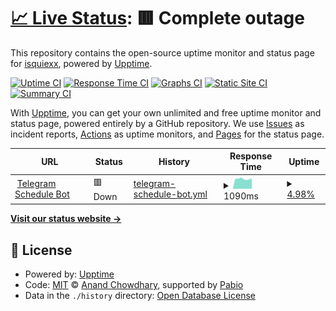 # [📈 Live Status](https://isquiexx.github.io/bot-upptime): <!--live status--> **🟥 Complete outage**

This repository contains the open-source uptime monitor and status page for [isquiexx](https://isquiexx.github.io/bot-upptime), powered by [Upptime](https://github.com/upptime/upptime).

[![Uptime CI](https://github.com/isquiexx/bot-upptime/workflows/Uptime%20CI/badge.svg)](https://github.com/isquiexx/bot-upptime/actions?query=workflow%3A%22Uptime+CI%22)
[![Response Time CI](https://github.com/isquiexx/bot-upptime/workflows/Response%20Time%20CI/badge.svg)](https://github.com/isquiexx/bot-upptime/actions?query=workflow%3A%22Response+Time+CI%22)
[![Graphs CI](https://github.com/isquiexx/bot-upptime/workflows/Graphs%20CI/badge.svg)](https://github.com/isquiexx/bot-upptime/actions?query=workflow%3A%22Graphs+CI%22)
[![Static Site CI](https://github.com/isquiexx/bot-upptime/workflows/Static%20Site%20CI/badge.svg)](https://github.com/isquiexx/bot-upptime/actions?query=workflow%3A%22Static+Site+CI%22)
[![Summary CI](https://github.com/isquiexx/bot-upptime/workflows/Summary%20CI/badge.svg)](https://github.com/isquiexx/bot-upptime/actions?query=workflow%3A%22Summary+CI%22)

With [Upptime](https://upptime.js.org), you can get your own unlimited and free uptime monitor and status page, powered entirely by a GitHub repository. We use [Issues](https://github.com/isquiexx/bot-upptime/issues) as incident reports, [Actions](https://github.com/isquiexx/bot-upptime/actions) as uptime monitors, and [Pages](https://isquiexx.github.io/bot-upptime) for the status page.

<!--start: status pages-->
<!-- This summary is generated by Upptime (https://github.com/upptime/upptime) -->
<!-- Do not edit this manually, your changes will be overwritten -->
<!-- prettier-ignore -->
| URL | Status | History | Response Time | Uptime |
| --- | ------ | ------- | ------------- | ------ |
| <img alt="" src="https://icons.duckduckgo.com/ip3/331d73b4-3f86-4570-a236-81dd568d35e9-00-3nq6ja60euwy6.sisko.replit.dev.ico" height="13"> [Telegram Schedule Bot](https://331d73b4-3f86-4570-a236-81dd568d35e9-00-3nq6ja60euwy6.sisko.replit.dev/health) | 🟥 Down | [telegram-schedule-bot.yml](https://github.com/isquiexx/bot-upptime/commits/HEAD/history/telegram-schedule-bot.yml) | <details><summary><img alt="Response time graph" src="./graphs/telegram-schedule-bot/response-time-week.png" height="20"> 1090ms</summary><br><a href="https://isquiexx.github.io/bot-upptime/history/telegram-schedule-bot"><img alt="Response time 1090" src="https://img.shields.io/endpoint?url=https%3A%2F%2Fraw.githubusercontent.com%2Fisquiexx%2Fbot-upptime%2FHEAD%2Fapi%2Ftelegram-schedule-bot%2Fresponse-time.json"></a><br><a href="https://isquiexx.github.io/bot-upptime/history/telegram-schedule-bot"><img alt="24-hour response time 1091" src="https://img.shields.io/endpoint?url=https%3A%2F%2Fraw.githubusercontent.com%2Fisquiexx%2Fbot-upptime%2FHEAD%2Fapi%2Ftelegram-schedule-bot%2Fresponse-time-day.json"></a><br><a href="https://isquiexx.github.io/bot-upptime/history/telegram-schedule-bot"><img alt="7-day response time 1090" src="https://img.shields.io/endpoint?url=https%3A%2F%2Fraw.githubusercontent.com%2Fisquiexx%2Fbot-upptime%2FHEAD%2Fapi%2Ftelegram-schedule-bot%2Fresponse-time-week.json"></a><br><a href="https://isquiexx.github.io/bot-upptime/history/telegram-schedule-bot"><img alt="30-day response time 1090" src="https://img.shields.io/endpoint?url=https%3A%2F%2Fraw.githubusercontent.com%2Fisquiexx%2Fbot-upptime%2FHEAD%2Fapi%2Ftelegram-schedule-bot%2Fresponse-time-month.json"></a><br><a href="https://isquiexx.github.io/bot-upptime/history/telegram-schedule-bot"><img alt="1-year response time 1090" src="https://img.shields.io/endpoint?url=https%3A%2F%2Fraw.githubusercontent.com%2Fisquiexx%2Fbot-upptime%2FHEAD%2Fapi%2Ftelegram-schedule-bot%2Fresponse-time-year.json"></a></details> | <details><summary><a href="https://isquiexx.github.io/bot-upptime/history/telegram-schedule-bot">4.98%</a></summary><a href="https://isquiexx.github.io/bot-upptime/history/telegram-schedule-bot"><img alt="All-time uptime 4.98%" src="https://img.shields.io/endpoint?url=https%3A%2F%2Fraw.githubusercontent.com%2Fisquiexx%2Fbot-upptime%2FHEAD%2Fapi%2Ftelegram-schedule-bot%2Fuptime.json"></a><br><a href="https://isquiexx.github.io/bot-upptime/history/telegram-schedule-bot"><img alt="24-hour uptime 1.72%" src="https://img.shields.io/endpoint?url=https%3A%2F%2Fraw.githubusercontent.com%2Fisquiexx%2Fbot-upptime%2FHEAD%2Fapi%2Ftelegram-schedule-bot%2Fuptime-day.json"></a><br><a href="https://isquiexx.github.io/bot-upptime/history/telegram-schedule-bot"><img alt="7-day uptime 4.98%" src="https://img.shields.io/endpoint?url=https%3A%2F%2Fraw.githubusercontent.com%2Fisquiexx%2Fbot-upptime%2FHEAD%2Fapi%2Ftelegram-schedule-bot%2Fuptime-week.json"></a><br><a href="https://isquiexx.github.io/bot-upptime/history/telegram-schedule-bot"><img alt="30-day uptime 4.98%" src="https://img.shields.io/endpoint?url=https%3A%2F%2Fraw.githubusercontent.com%2Fisquiexx%2Fbot-upptime%2FHEAD%2Fapi%2Ftelegram-schedule-bot%2Fuptime-month.json"></a><br><a href="https://isquiexx.github.io/bot-upptime/history/telegram-schedule-bot"><img alt="1-year uptime 4.98%" src="https://img.shields.io/endpoint?url=https%3A%2F%2Fraw.githubusercontent.com%2Fisquiexx%2Fbot-upptime%2FHEAD%2Fapi%2Ftelegram-schedule-bot%2Fuptime-year.json"></a></details>

<!--end: status pages-->

[**Visit our status website →**](https://isquiexx.github.io/bot-upptime)

## 📄 License

- Powered by: [Upptime](https://github.com/upptime/upptime)
- Code: [MIT](./LICENSE) © [Anand Chowdhary](https://anandchowdhary.com), supported by [Pabio](https://pabio.com)
- Data in the `./history` directory: [Open Database License](https://opendatacommons.org/licenses/odbl/1-0/)
